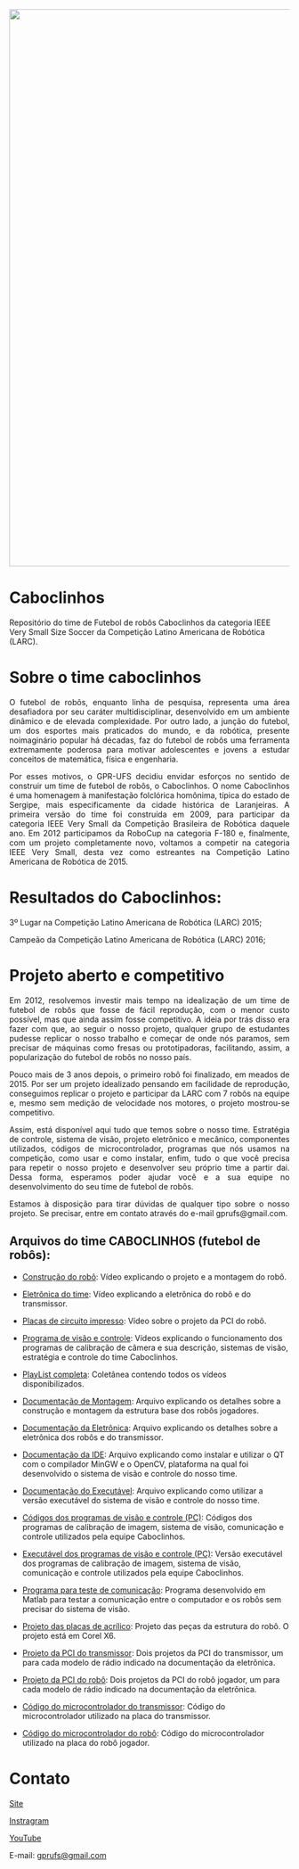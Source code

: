<div align= "center">
<img src="https://user-images.githubusercontent.com/71639876/163296688-b56f6fab-9363-4548-bdaa-d4dffa004aeb.png" width="1000px" />
</div>


# Caboclinhos
Repositório do time de Futebol de robôs Caboclinhos da categoria IEEE Very Small Size Soccer da Competição Latino Americana de Robótica (LARC).

# Sobre o time caboclinhos
<p align="justify">
O futebol de robôs, enquanto linha de pesquisa, representa uma área desafiadora por seu caráter multidisciplinar, desenvolvido em um ambiente dinâmico e de elevada
complexidade. Por outro lado, a junção do futebol, um dos esportes mais praticados do mundo, e da robótica, presente noimaginário popular há décadas, faz do futebol 
de robôs uma ferramenta extremamente poderosa para motivar adolescentes e jovens a estudar conceitos de matemática, física e engenharia. 

<p align="justify">
Por esses motivos, o GPR-UFS decidiu envidar esforços no sentido de construir um time de futebol de robôs, o Caboclinhos. O nome Caboclinhos é uma homenagem à
manifestação folclórica homônima, típica do estado de Sergipe, mais especificamente da cidade histórica de Laranjeiras. A primeira versão do time foi construída 
em 2009, para participar da categoria IEEE Very Small da Competição Brasileira de Robótica daquele ano. Em 2012 participamos da RoboCup na categoria F-180 e,
finalmente, com um projeto completamente novo, voltamos a competir na categoria IEEE Very Small, desta vez como estreantes na Competição Latino Americana de 
Robótica de 2015.  


# Resultados do Caboclinhos:

3º Lugar na Competição Latino Americana de Robótica (LARC) 2015;

Campeão da Competição Latino Americana de Robótica (LARC) 2016;

# Projeto aberto e competitivo

<p align="justify">
Em 2012, resolvemos investir mais tempo na idealização de um time de futebol de robôs que fosse de fácil reprodução, com o menor custo possível, mas que ainda
assim fosse competitivo. A ideia por trás disso era fazer com que, ao seguir o nosso projeto, qualquer grupo de estudantes pudesse replicar o nosso trabalho e
começar de onde nós paramos, sem precisar de máquinas como fresas ou prototipadoras, facilitando, assim, a popularização do futebol de robôs no nosso país.

<p align="justify">
Pouco mais de 3 anos depois, o primeiro robô foi finalizado, em meados de 2015. Por ser um projeto idealizado pensando em facilidade de reprodução,
conseguimos replicar o projeto e participar da LARC com 7 robôs na equipe e, mesmo sem medição de velocidade nos motores, o projeto mostrou-se competitivo.

<p align="justify">
Assim, está disponível aqui tudo que temos sobre o nosso time. Estratégia de controle, sistema de visão, projeto eletrônico e mecânico, componentes utilizados,
códigos de microcontrolador, programas que nós usamos na competição, como usar e como instalar, enfim, tudo o que você precisa para repetir o nosso projeto e
desenvolver seu próprio time a partir dai. Dessa forma, esperamos poder ajudar você e a sua equipe no desenvolvimento do seu time de futebol de robôs.

<p align="justify">
Estamos à disposição para tirar dúvidas de qualquer tipo sobre o nosso projeto. Se precisar, entre em contato através do e-mail gprufs@gmail.com. 

## Arquivos do time CABOCLINHOS (futebol de robôs):  
  
* [Construção do robô](https://youtu.be/qsurFOQNwd4): Vídeo explicando o projeto e a montagem do robô.

* [Eletrônica do time](https://youtu.be/QKlBNqYWyag): Vídeo explicando a eletrônica do robô e do transmissor.

* [Placas de circuito impresso](https://youtu.be/ILUnVGx_nII): Vídeo sobre o projeto da PCI do robô.

* [Programa de visão e controle](https://youtu.be/BXkn89mjHlg): Vídeos explicando o funcionamento dos programas de calibração de câmera e sua descrição, 
sistemas de visão, estratégia e controle do time Caboclinhos.

* [PlayList completa](https://youtube.com/playlist?list=PLJdW6TuhlgS99fa3KQWEpASK1FTdzH4Iw): Coletânea contendo todos os vídeos disponibilizados.

* [Documentação de Montagem](https://github.com/David1340/Caboclinhos/blob/main/caboclinhos_montagem.pdf):
  Arquivo explicando os detalhes sobre a construção e montagem da estrutura base dos robôs jogadores.
  
* [Documentação da Eletrônica](https://github.com/David1340/Caboclinhos/blob/main/caboclinhos_eletronica.pdf): Arquivo explicando os detalhes sobre a
eletrônica dos robôs e do transmissor.
  
* [Documentação da IDE](https://github.com/David1340/Caboclinhos/blob/main/caboclinhos_instalacao_qt.pdf): Arquivo explicando como instalar e utilizar o QT com
o compilador MinGW e o OpenCV, plataforma na qual foi desenvolvido o sistema de visão e controle do nosso time.
  
* [Documentação do Executável](https://github.com/David1340/Caboclinhos/blob/main/caboclinhos_executavel.pdf): Arquivo explicando como utilizar a versão
executável do sistema de visão e controle do nosso time. 
    
*  [Códigos dos programas de visão e controle (PC)](https://github.com/David1340/Caboclinhos/tree/main/caboclinhos_visao_controle_codigos/VisionSystem_Codigo): 
Códigos dos programas de calibração de imagem, sistema de visão, comunicação e controle utilizados pela equipe Caboclinhos.
  
* [Executável dos programas de visão e controle (PC)](https://github.com/David1340/Caboclinhos/tree/main/caboclinhos_visao_controle_executavel/release%20-%20Copia): 
Versão executável dos programas de calibração de imagem, sistema de visão, comunicação e controle utilizados pela equipe Caboclinhos.
 
* [Programa para teste de comunicação](https://github.com/David1340/Caboclinhos/tree/main/caboclinhos_matlab_teste_comunicacao/caboclinhos_matlab_teste_comunicacao): 
Programa desenvolvido em Matlab para testar a comunicação entre o computador e os robôs sem precisar do sistema de visão.
   
* [Projeto das placas de acrílico](https://github.com/David1340/Caboclinhos/tree/main/caboclinhos_acrilico): 
Projeto das peças da estrutura do robô. O projeto está em Corel X6.

* [Projeto da PCI do transmissor](https://github.com/David1340/Caboclinhos/tree/main/caboclinhos_pci_transmissor/placas%20do%20transmissor):
Dois projetos da PCI do transmissor, um para cada modelo de rádio indicado na documentação da eletrônica.
 
* [Projeto da PCI do robô](https://github.com/David1340/Caboclinhos/tree/main/caboclinhos_pci_robo/Placas%20dos%20jogadores):
Dois projetos da PCI do robô jogador, um para cada modelo de rádio indicado na documentação da eletrônica.
  
* [Código do microcontrolador do transmissor](https://github.com/David1340/Caboclinhos/tree/main/caboclinhos_uc_transmissor/uc_transmissor):
Código do microcontrolador utilizado na placa do transmissor.
  
* [Código do microcontrolador do robô](https://github.com/David1340/Caboclinhos/tree/main/caboclinhos_uc_robo/uc_robo):
Código do microcontrolador utilizado na placa do robô jogador.

# Contato
[Site](https://www.gprufs.org/)
  
[Instragram](https://www.instagram.com/gpr.ufs/)

[YouTube](https://www.youtube.com/user/GPRUFS)

E-mail: gprufs@gmail.com
